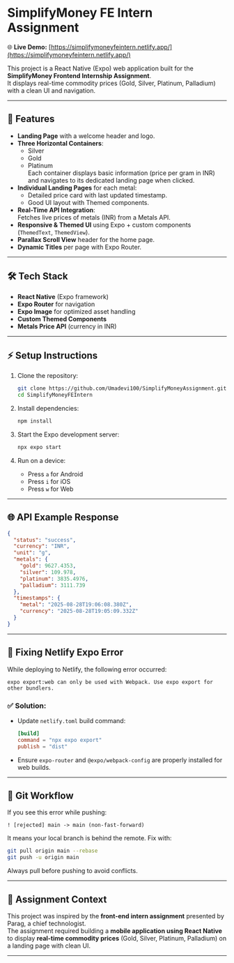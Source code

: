 

# SimplifyMoney FE Intern Assignment

🌐 **Live Demo:** [https://simplifymoneyfeintern.netlify.app/](https://simplifymoneyfeintern.netlify.app/)

This project is a React Native (Expo) web application built for the **SimplifyMoney Frontend Internship Assignment**.  
It displays real-time commodity prices (Gold, Silver, Platinum, Palladium) with a clean UI and navigation.

---

## 🚀 Features
- **Landing Page** with a welcome header and logo.
- **Three Horizontal Containers**:  
  - Silver  
  - Gold  
  - Platinum  
  Each container displays basic information (price per gram in INR) and navigates to its dedicated landing page when clicked.
- **Individual Landing Pages** for each metal:
  - Detailed price card with last updated timestamp.
  - Good UI layout with Themed components.
- **Real-Time API Integration**:  
  Fetches live prices of metals (INR) from a Metals API.
- **Responsive & Themed UI** using Expo + custom components (`ThemedText`, `ThemedView`).
- **Parallax Scroll View** header for the home page.
- **Dynamic Titles** per page with Expo Router.

---

## 🛠️ Tech Stack
- **React Native** (Expo framework)
- **Expo Router** for navigation
- **Expo Image** for optimized asset handling
- **Custom Themed Components**
- **Metals Price API** (currency in INR)

---

## ⚡ Setup Instructions
1. Clone the repository:
   ```sh
   git clone https://github.com/Umadevi100/SimplifyMoneyAssignment.git
   cd SimplifyMoneyFEIntern
   ```

2. Install dependencies:
   ```sh
   npm install
   ```

3. Start the Expo development server:
   ```sh
   npx expo start
   ```

4. Run on a device:
   - Press `a` for Android
   - Press `i` for iOS
   - Press `w` for Web

---

## 🌐 API Example Response
```json
{
  "status": "success",
  "currency": "INR",
  "unit": "g",
  "metals": {
    "gold": 9627.4353,
    "silver": 109.978,
    "platinum": 3835.4976,
    "palladium": 3111.739
  },
  "timestamps": {
    "metal": "2025-08-28T19:06:08.380Z",
    "currency": "2025-08-28T19:05:09.332Z"
  }
}
```

---

## 🧩 Fixing Netlify Expo Error
While deploying to Netlify, the following error occurred:
```
expo export:web can only be used with Webpack. Use expo export for other bundlers.
```

### ✅ Solution:
- Update `netlify.toml` build command:
  ```toml
  [build]
  command = "npx expo export"
  publish = "dist"
  ```
- Ensure `expo-router` and `@expo/webpack-config` are properly installed for web builds.

---

## 📌 Git Workflow
If you see this error while pushing:
```
! [rejected] main -> main (non-fast-forward)
```
It means your local branch is behind the remote. Fix with:
```sh
git pull origin main --rebase
git push -u origin main
```
Always pull before pushing to avoid conflicts.

---

## 📖 Assignment Context
This project was inspired by the **front-end intern assignment** presented by Parag, a chief technologist.  
The assignment required building a **mobile application using React Native** to display **real-time commodity prices** (Gold, Silver, Platinum, Palladium) on a landing page with clean UI.

---


